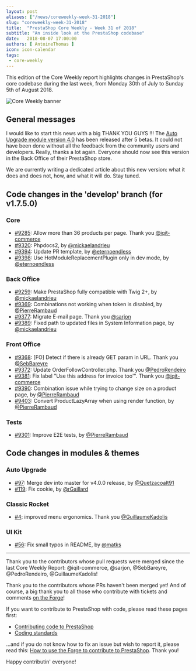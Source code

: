 ```yaml
---
layout: post
aliases: ["/news/coreweekly-week-31-2018"]
slug: "coreweekly-week-31-2018"
title:  "PrestaShop Core Weekly - Week 31 of 2018"
subtitle: "An inside look at the PrestaShop codebase"
date:   2018-08-07 17:00:00
authors: [ AntoineThomas ]
icon: icon-calendar
tags:
 - core-weekly
---
```


This edition of the Core Weekly report highlights changes in PrestaShop's core codebase during the last week, from Monday 30th of July to Sunday 5th of August 2018.

![Core Weekly banner](/assets/images/2017/04/core_weekly_banner.jpg)


## General messages

I would like to start this news with a big THANK YOU GUYS !!!
The [Auto Upgrade module version 4.0](https://github.com/PrestaShop/autoupgrade/releases/tag/v4.0.0) has been released after 5 betas. It could not have been done without all the feedback from the community users and developers. Really, thanks a lot again. Everyone should now see this version in the Back Office of their PrestaShop store. 

We are currently writing a dedicated article about this new version: what it does and does not, how, and what it will do. Stay tuned.


## Code changes in the 'develop' branch (for v1.7.5.0)

### Core

* [#9285](https://github.com/PrestaShop/PrestaShop/pull/9285): Allow more than 36 products per page. Thank you [@iqit-commerce](https://github.com/iqit-commerce)
* [#9320](https://github.com/PrestaShop/PrestaShop/pull/9320): Phpdocs2, by [@mickaelandrieu](https://github.com/mickaelandrieu)
* [#9394](https://github.com/PrestaShop/PrestaShop/pull/9394): Update PR template, by [@eternoendless](https://github.com/eternoendless)
* [#9398](https://github.com/PrestaShop/PrestaShop/pull/9398): Use HotModuleReplacementPlugin only in dev mode, by [@eternoendless](https://github.com/eternoendless)


### Back Office

* [#9259](https://github.com/PrestaShop/PrestaShop/pull/9259): Make PrestaShop fully compatible with Twig 2+, by [@mickaelandrieu](https://github.com/mickaelandrieu)
* [#9369](https://github.com/PrestaShop/PrestaShop/pull/9369): Combinations not working when token is disabled, by [@PierreRambaud](https://github.com/PierreRambaud)
* [#9377](https://github.com/PrestaShop/PrestaShop/pull/9377): Migrate E-mail page. Thank you [@sarjon](https://github.com/sarjon)
* [#9389](https://github.com/PrestaShop/PrestaShop/pull/9389): Fixed path to updated files in System Information page, by [@mickaelandrieu](https://github.com/mickaelandrieu)


### Front Office

* [#9368](https://github.com/PrestaShop/PrestaShop/pull/9368): [FO] Detect if there is already GET param in URL. Thank you [@SebBareyre](https://github.com/SebBareyre)
* [#9372](https://github.com/PrestaShop/PrestaShop/pull/9372): Update OrderFollowController.php. Thank you [@PedroRendeiro](https://github.com/PedroRendeiro)
* [#9381](https://github.com/PrestaShop/PrestaShop/pull/9381): Fix label "Use this address for invoice too'". Thank you [@iqit-commerce](https://github.com/iqit-commerce)
* [#9390](https://github.com/PrestaShop/PrestaShop/pull/9390): Combination issue while trying to change size on a product page, by [@PierreRambaud](https://github.com/PierreRambaud)
* [#9403](https://github.com/PrestaShop/PrestaShop/pull/9403): Convert ProductLazyArray when using render function, by [@PierreRambaud](https://github.com/PierreRambaud)


### Tests

* [#9301](https://github.com/PrestaShop/PrestaShop/pull/9301): Improve E2E tests, by [@PierreRambaud](https://github.com/PierreRambaud)


## Code changes in modules & themes

### Auto Upgrade

* [#97](https://github.com/PrestaShop/autoupgrade/pull/97): Merge dev into master for v4.0.0 release, by [@Quetzacoalt91](https://github.com/Quetzacoalt91)
* [#119](https://github.com/PrestaShop/autoupgrade/pull/119): Fix cookie, by [@rGaillard](https://github.com/rGaillard)


### Classic Rocket

* [#4](https://github.com/PrestaShop/classic-rocket/pull/4): improved menu ergonomics. Thank you [@GuillaumeKadolis](https://github.com/GuillaumeKadolis)


### UI Kit

* [#56](https://github.com/PrestaShop/prestashop-ui-kit/pull/56): Fix small typos in README, by [@matks](https://github.com/matks)


<hr />

Thank you to the contributors whose pull requests were merged since the last Core Weekly Report: @iqit-commerce, @sarjon, @SebBareyre, @PedroRendeiro, @GuillaumeKadolis!

Thank you to the contributors whose PRs haven't been merged yet! And of course, a big thank you to all those who contribute with tickets and comments [on the Forge](http://forge.prestashop.com/)!

If you want to contribute to PrestaShop with code, please read these pages first:

 * [Contributing code to PrestaShop](https://devdocs.prestashop.com/1.7/contribute/contribution-guidelines/)
 * [Coding standards](https://devdocs.prestashop.com/1.7/development/coding-standards/)

...and if you do not know how to fix an issue but wish to report it, please read this: [How to use the Forge to contribute to PrestaShop](https://devdocs.prestashop.com/1.7/contribute/contribute-reporting-issues/). Thank you!

Happy contributin' everyone!
